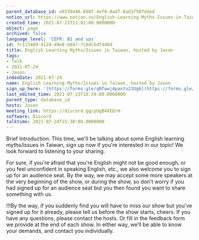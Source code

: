 ```yaml
---
parent_database_id: e9339446-880f-4ef0-8ad7-8ad1f507dded
notion_url: https://www.notion.so/English-Learning-Myths-Issues-in-Taiwan-hosted-by-Jason-fc113489412449e8b8477c8dcbdf4d0d
created_time: 2021-07-21T21:02:00.0000000
object: page
archived: false
language_level: 'CEFR: B1 and ups'
id: fc113489-4124-49e8-b847-7c8dcbdf4d0d
title: English Learning Myths/Issues in Taiwan, hosted by Jason
tags:
- Talk
- 2021-07-24
- Jason
indexDate: 2021-07-24
name: English Learning Myths/Issues in Taiwan, hosted by Jason
sign_up_here: '[https://forms.gle/qNTwwjApaxYu23Ug6](https://forms.gle/qNTwwjApaxYu23Ug6)'
last_edited_time: 2021-07-23T18:39:00.0000000
parent_type: database_id
hosts: Jason
meeting_link: https://discord.gg/pUgB4XEQrH
software: Discord
talktime: 2021-07-24T15:30:00.0000000
---
```





Brief Introduction: This time, we'll be talking about some English learning myths/issues in Taiwan, sign up now if you're interested in our topic! 
We look forward to listening to your sharing. 

For sure, if you're afraid that you're English might not be good enough, or you feel unconfident in speaking English, etc., we also welcome you to sign up for an audience seat. By the way, we may accept some more speakers at the very beginning of the show, or during the show, so don't worry if you had signed up for an audience seat but you then found you want to share something with us.

!!!By the way, if you suddenly find you will have to miss our show but you’ve signed up for it already, please tell us before the show starts, cheers.
If you have any questions, please contact the hosts. Or fill in the feedback form we provide at the end of each show. In either way, we’ll be able to know your demands, and contact you individually.







